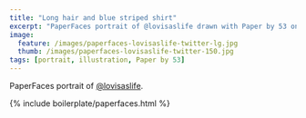 ```yaml
---
title: "Long hair and blue striped shirt"
excerpt: "PaperFaces portrait of @lovisaslife drawn with Paper by 53 on an iPad."
image: 
  feature: /images/paperfaces-lovisaslife-twitter-lg.jpg
  thumb: /images/paperfaces-lovisaslife-twitter-150.jpg
tags: [portrait, illustration, Paper by 53]
---
```


PaperFaces portrait of [@lovisaslife](http://twitter.com/lovisaslife).

{% include boilerplate/paperfaces.html %}